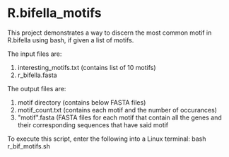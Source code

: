 # R.bifella_motifs
This project demonstrates a way to discern the most common motif in R.bifella using bash, if given a list of motifs.

The input files are:
1. interesting_motifs.txt (contains list of 10 motifs)
2. r_bifella.fasta

The output files are:
1. motif directory (contains below FASTA files)
2. motif_count.txt (contains each motif and the number of occurances)
3. "motif".fasta (FASTA files for each motif that contain all the genes and their corresponding sequences that have said motif

To execute this script, enter the following into a Linux terminal:
    bash r_bif_motifs.sh

